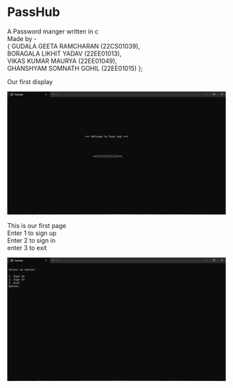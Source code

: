 # PassHub
A Password manger written in c <br/>
Made by -<br/> { GUDALA GEETA RAMCHARAN (22CS01039),<br/>
            BORAGALA LIKHIT YADAV (22EE01013),<br/>
            VIKAS KUMAR MAURYA (22EE01049),<br/>
            GHANSHYAM SOMNATH GOHIL (22EE01015) };<br/>

Our first display<br/>

![Image](https://github.com/VikasMaurya07/PassHub/blob/main/Screenshot%20(133).png "Screenshot(133)") <br/>

This is our first page<br/>
Enter 1 to sign up<br/>
Enter 2 to sign in<br/>
enter 3 to exit<br/>

![Image](https://github.com/VikasMaurya07/PassHub/blob/main/Screenshot%20(134).png "Screenshot(134)")<br/>
